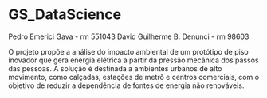 # GS_DataScience
Pedro Emerici Gava - rm 551043
David Guilherme B. Denunci - rm 98603

O projeto propõe a análise do impacto ambiental de um protótipo de piso inovador que gera energia elétrica a partir da pressão mecânica dos passos das pessoas. A solução é destinada a ambientes urbanos de alto movimento, como calçadas, estações de metrô e centros comerciais, com o objetivo de reduzir a dependência de fontes de energia não renováveis.
